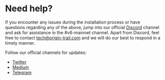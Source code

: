 # Need help?

If you encounter any issues during the installation process or have questions regarding any of the above, jump into our official [Discord](https://discordapp.com/invite/FCgYk2S) channel and ask for assistance in the #v6-mainnet channel. Apart from Discord, feel free to contact [tech@origin-trail.com](mailto:tech@origin-trail.com) and we will do our best to respond in a timely manner.

Follow our official channels for updates:&#x20;

* [Twitter](https://twitter.com/origin\_trail)&#x20;
* [Medium](https://medium.com/origintrail)&#x20;
* [Telegram](https://t.me/origintrail)
